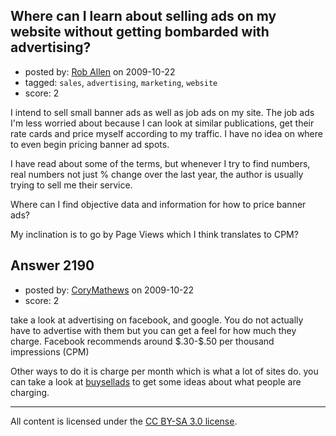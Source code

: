## Where can I learn about selling ads on my website without getting bombarded with advertising?

- posted by: [Rob Allen](https://stackexchange.com/users/-1/604-rob-allen) on 2009-10-22
- tagged: `sales`, `advertising`, `marketing`, `website`
- score: 2

I intend to sell small banner ads as well as job ads on my site. The job ads I'm less worried about because I can look at similar publications, get their rate cards and price myself according to my traffic. I have no idea on where to even begin pricing banner ad spots. 

I have read about some of the terms, but whenever I try to find numbers, real numbers not just % change over the last year, the author is usually trying to sell me their service. 

Where can I find objective data and information for how to price banner ads? 

My inclination is to go by Page Views which I think translates to CPM? 


## Answer 2190

- posted by: [CoryMathews](https://stackexchange.com/users/-1/733-corymathews) on 2009-10-22
- score: 2

<p>take a look at advertising on facebook, and google. You do not actually have to advertise with them but you can get a feel for how much they charge. Facebook recommends around $.30-$.50 per thousand impressions (CPM)</p>

<p>Other ways to do it is charge per month which is what a lot of sites do. you can take a look at <a href="http://buysellads.com/" rel="nofollow">buysellads</a> to get some ideas about what people are charging.</p>




---

All content is licensed under the [CC BY-SA 3.0 license](https://creativecommons.org/licenses/by-sa/3.0/).
